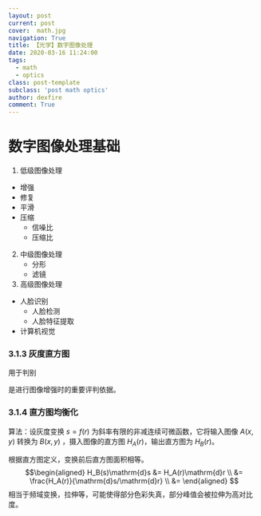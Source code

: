 ```yaml
---
layout: post
current: post
cover:  math.jpg
navigation: True
title: 【光学】数字图像处理
date: 2020-03-16 11:24:00
tags:
  - math
  - optics
class: post-template
subclass: 'post math optics'
author: dexfire
comment: True
---
```


# 数字图像处理基础
1. 低级图像处理
- 增强
- 修复
- 平滑
- 压缩
  - 信噪比
  - 压缩比 
2. 中级图像处理
   - 分形
   - 滤镜
3. 高级图像处理
- 人脸识别
  - 人脸检测
  - 人脸特征提取
- 计算机视觉

### 3.1.3 灰度直方图

用于判别

是进行图像增强时的重要评判依据。

### 3.1.4 直方图均衡化

算法：设灰度变换 $s=f(r)$ 为斜率有限的非减连续可微函数，它将输入图像 $A(x,y)$ 转换为 $B(x,y)$ ，摄入图像的直方图 $H_A(r)$，输出直方图为 $H_B(r)$。

根据直方图定义，变换前后直方图面积相等。
$$\begin{aligned}
  H_B(s)\mathrm{d}s &= H_A(r)\mathrm{d}r \\
  &= \frac{H_A(r)}{\mathrm{d}s/\mathrm{d}r} \\
  &= 
\end{aligned} $$ 
相当于频域变换，拉伸等，可能使得部分色彩失真，部分峰值会被拉伸为高对比度。
